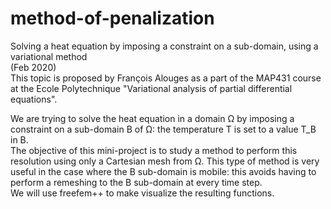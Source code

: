 # method-of-penalization
Solving a heat equation by imposing a constraint on a sub-domain, using a variational method   
(Feb 2020)  
This topic is proposed by François Alouges as a part of the MAP431 course at the Ecole Polytechnique "Variational analysis of partial differential equations".

We are trying to solve the heat equation in a domain Ω by imposing a constraint on a sub-domain B of Ω: the temperature T is set to a value T_B in B.  
The objective of this mini-project is to study a method to perform this resolution using only a Cartesian mesh from Ω. This type of method is very useful in the
case where the B sub-domain is mobile: this avoids having to perform a remeshing to the B sub-domain at every time step.  
We will use freefem++ to make visualize the resulting functions.  

